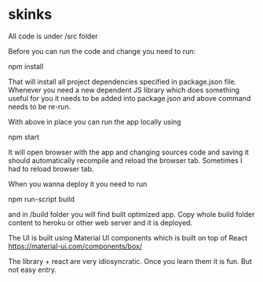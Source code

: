 # skinks


All code is under /src folder

Before you can run the code and change you need to run:

npm install 

That will install all project dependencies specified in package.json file. 
Whenever you need a new dependent JS library which does something useful
for you it needs to be added into package.json and above command needs
to be re-run.

With above in place you can run the app locally using

npm start

It will open browser with the app and changing sources code and saving
it should automatically recompile and reload the browser tab. Sometimes
I had to reload browser tab.

When you wanna deploy it you need to run

npm run-script build

and in /build folder you will find built optimized app. Copy whole 
build folder content to heroku or other web server and it is
deployed.

The UI is built using Material UI components which is built on top of React
https://material-ui.com/components/box/

The library + react are very idiosyncratic. Once you learn them it is fun. 
But not easy entry.

